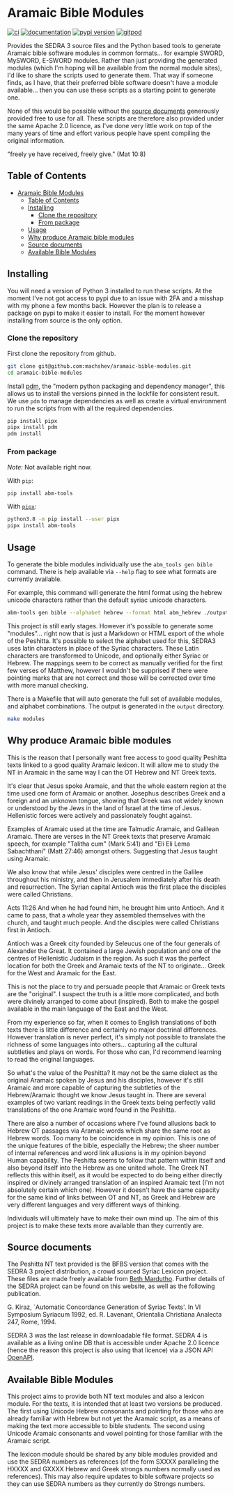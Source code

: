# Aramaic Bible Modules

[![ci](https://github.com/machshev/aramaic-bible-modules/workflows/ci/badge.svg)](https://github.com/machshev/aramaic-bible-modules/actions?query=workflow%3Aci)
[![documentation](https://img.shields.io/badge/docs-mkdocs%20material-blue.svg?style=flat)](https://machshev.github.io/aramaic-bible-modules/)
[![pypi version](https://img.shields.io/pypi/v/abm-tools.svg)](https://pypi.org/project/abm-tools/)
[![gitpod](https://img.shields.io/badge/gitpod-workspace-blue.svg?style=flat)](https://gitpod.io/#https://github.com/machshev/aramaic-bible-modules)

Provides the SEDRA 3 source files and the Python based tools to generate Aramaic
bible software modules in common formats... for example SWORD, MySWORD, E-SWORD
modules. Rather than just providing the generated modules (which I'm hoping will
be available from the normal module sites), I'd like to share the scripts used
to generate them. That way if someone finds, as I have, that their preferred
bible software doesn't have a module available... then you can use these scripts
as a starting point to generate one.

None of this would be possible without the [source documents](#source-documents)
generously provided free to use for all. These scripts are therefore also
provided under the same Apache 2.0 licence, as I've done very little work on top
of the many years of time and effort various people have spent compiling the
original information.

"freely ye have received, freely give." (Mat 10:8)

## Table of Contents

<!--TOC-->

- [Aramaic Bible Modules](#aramaic-bible-modules)
  - [Table of Contents](#table-of-contents)
  - [Installing](#installing)
    - [Clone the repository](#clone-the-repository)
    - [From package](#from-package)
  - [Usage](#usage)
  - [Why produce Aramaic bible modules](#why-produce-aramaic-bible-modules)
  - [Source documents](#source-documents)
  - [Available Bible Modules](#available-bible-modules)

<!--TOC-->

## Installing

You will need a version of Python 3 installed to run these scripts. At the
moment I've not got access to pypi due to an issue with 2FA and a misshap with
my phone a few months back. However the plan is to release a package on pypi to
make it easier to install. For the moment however installing from source is the
only option.

### Clone the repository

First clone the repository from github.

```bash
git clone git@github.com:machshev/aramaic-bible-modules.git
cd aramaic-bible-modules
```

Install [pdm](https://pdm-project.org/en/latest/), the "modern python packaging
and dependency manager", this allows us to install the versions pinned in the
lockfile for consistent result. We use `pdm` to manage dependencies as well as
create a virtual environment to run the scripts from with all the required
dependencies.

```bash
pip install pipx
pipx install pdm
pdm install
```

### From package

*Note:* Not available right now.

With `pip`:

```bash
pip install abm-tools
```

With [`pipx`](https://github.com/pipxproject/pipx):

```bash
python3.8 -m pip install --user pipx
pipx install abm-tools
```


## Usage

To generate the bible modules individually use the `abm_tools gen bible`
command. There is help available via `--help` flag to see what formats are
currently available.

For example, this command will generate the html format using the hebrew unicode
characters rather than the default syriac unicode characters.

```bash
abm-tools gen bible --alphabet hebrew --format html abm_hebrew ./output
```

This project is still early stages. However it's possible to generate some
"modules"... right now that is just a Markdown or HTML export of the whole of
the Peshitta. It's possible to select the alphabet used for this, SEDRA3 uses
latin characters in place of the Syriac characters. These Latin characters are
transformed to Unicode, and optionally either Syriac or Hebrew. The mappings
seem to be correct as manually verified for the first few verses of Matthew,
however I wouldn't be supprised if there were pointing marks that are not
correct and those will be corrected over time with more manual checking.

There is a Makefile that will auto generate the full set of available modules,
and alphabet combinations. The output is generated in the `output` directory.

```bash
make modules
```

## Why produce Aramaic bible modules

This is the reason that I personally want free access to good quality Peshitta
texts linked to a good quality Aramaic lexicon. It will allow me to study the NT
in Aramaic in the same way I can the OT Hebrew and NT Greek texts.

It's clear that Jesus spoke Aramaic, and that the whole eastern region at the
time used one form of Aramaic or another. Josephus describes Greek and a foreign
and an unknown tongue, showing that Greek was not widely known or understood by
the Jews in the land of Israel at the time of Jesus. Hellenistic forces were
actively and passionately fought against.

Examples of Aramaic used at the time are Talmudic Aramaic, and Galilean Aramaic.
There are verses in the NT Greek texts that preserve Aramaic speech, for example
"Talitha cum" (Mark 5:41) and "Eli Eli Lema Sabachthani" (Matt 27:46) amongst
others. Suggesting that Jesus taught using Aramaic.

We also know that while Jesus' disciples were centred in the Galilee throughout
his ministry, and then in Jerusalem immediately after his death and
resurrection. The Syrian capital Antioch was the first place the disciples were
called Christians.

Acts 11:26 And when he had found him, he brought him unto Antioch. And it came
to pass, that a whole year they assembled themselves with the church, and taught
much people. And the disciples were called Christians first in Antioch.

Antioch was a Greek city founded by Seleucus one of the four generals of
Alexander the Great. It contained a large Jewish population and one of the
centres of Hellenistic Judaism in the region. As such it was the perfect
location for both the Greek and Aramaic texts of the NT to originate... Greek
for the West and Aramaic for the East.

This is not the place to try and persuade people that Aramaic or Greek texts are
the "original". I suspect the truth is a little more complicated, and both were
divinely arranged to come about (inspired). Both to make the gospel available in
the main language of the East and the West.

From my experience so far, when it comes to English translations of both texts
there is little difference and certainly no major doctrinal differences. However
translation is never perfect, it's simply not possible to translate the richness
of some languages into others... capturing all the cultural subtleties and plays
on words. For those who can, I'd recommend learning to read the original
languages.

So what's the value of the Peshitta? It may not be the same dialect as the
original Aramaic spoken by Jesus and his disciples, however it's still Aramaic
and more capable of capturing the subtleties of the Hebrew/Aramaic thought we
know Jesus taught in. There are several examples of two variant readings in the
Greek texts being perfectly valid translations of the one Aramaic word found in
the Peshitta.

There are also a number of occasions where I've found allusions back to Hebrew
OT passages via Aramaic words which share the same root as Hebrew words. Too
many to be coincidence in my opinion. This is one of the unique features of the
bible, especially the Hebrew; the sheer number of internal references and word
link allusions is in my opinion beyond Human capability. The Peshitta seems to
follow that pattern within itself and also beyond itself into the Hebrew as one
united whole. The Greek NT reflects this within itself, as it would be expected
to do being either directly inspired or divinely arranged translation of an
inspired Aramaic text (I'm not absolutely certain which one). However it doesn't
have the same capacity for the same kind of links between OT and NT, as Greek
and Hebrew are very different languages and very different ways of thinking.

Individuals will ultimately have to make their own mind up. The aim of this
project is to make these texts more available than they currently are.

## Source documents

The Peshitta NT text provided is the BFBS version that comes with the SEDRA 3
project distribution, a crowd sourced Syriac Lexicon project. These files are
made freely available from [Beth Mardutho](https://sedra.bethmardutho.org/).
Further details of the SEDRA project can be found on this website, as well as
the following publication.

G. Kiraz, `Automatic Concordance Generation of Syriac Texts'. In VI Symposium
Syriacum 1992, ed. R. Lavenant, Orientalia Christiana Analecta 247, Rome, 1994.

SEDRA 3 was the last release in downloadable file format. SEDRA 4 is available
as a living online DB that is accessible under Apache 2.0 licence (hence the
reason this project is also using that licence) via a JSON API
[OpenAPI](https://sedra.bethmardutho.org/about/openapi#tag/API).

## Available Bible Modules

This project aims to provide both NT text modules and also a lexicon module. For
the texts, it is intended that at least two versions be produced. The first
using Unicode Hebrew consonants and pointing for those who are already familiar
with Hebrew but not yet the Aramaic script, as a means of making the text more
accessible to bible students. The second using Unicode Aramaic consonants and
vowel pointing for those familiar with the Aramaic script.

The lexicon module should be shared by any bible modules provided and use the
SEDRA numbers as references (of the form SXXXX paralleling the HXXXX and GXXXX
Hebrew and Greek strongs numbers normally used as references). This may also
require updates to bible software projects so they can use SEDRA numbers as they
currently do Strongs numbers.
